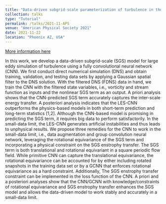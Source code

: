 ```yaml
---
title: "Data-driven subgrid-scale parameterization of turbulence in the small-data limit"
collection: talks
type: "Tutorial"
permalink: /talks/2021-11-APS
venue: "American Physical Society 2021"
date: 2021-11-22
location: "Phoenix AZ, USA"
---
```


[More information here](https://meetings.aps.org/Meeting/DFD21/Session/A11.5)

In this work, we develop a data-driven subgrid-scale (SGS) model for large eddy simulation of turbulence using a fully convolutional neural network (CNN). We first conduct direct numerical simulation (DNS) and obtain training, validation, and testing data sets by applying a Gaussian spatial filter to the DNS solution. With the filtered DNS (FDNS) data in hand, we train the CNN with the filtered state variables, i.e., vorticity and stream function as inputs and the nonlinear SGS term as an output. A priori analysis shows that the CNN-predicted SGS term accurately captures the inter-scale energy transfer. A posteriori analysis indicates that the LES-CNN outperforms the physics-based models in both short-term prediction and long-term statistics [1,2]. Although the CNN-based model is promising in predicting the SGS term, it requires big data to perform satisfactorily. In the small-data limit, the LES-CNN generates artificial instabilities and thus leads to unphysical results. We propose three remedies for the CNN to work in the small-data limit, i.e., data augmentation and group convolution neural network, leveraging the rotational equivariance of the SGS term and incorporating a physical constraint on the SGS enstrophy transfer. The SGS term is both translational and rotational equivariant in a square periodic flow field. While primitive CNN can capture the translational equivariance, the rotational equivariance can be accounted for by either including rotated snapshots in the training data set or by a GCNN that enforces rotational equivariance as a hard constraint. Additionally, The SGS enstrophy transfer constraint can be implemented in the loss function of the CNN. A priori and a posteriori analyses show that the CNN/GCNN with knowledge/constraints of rotational equivariance and SGS enstrophy transfer enhances the SGS model and allows the data-driven model to work stably and accurately in a small-data limit. 
